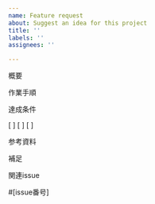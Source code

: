 ```yaml
---
name: Feature request
about: Suggest an idea for this project
title: ''
labels: ''
assignees: ''

---
```


概要
<!-- 何を実装するかを簡潔に説明 -->

作業手順
<!-- どんな流れで作業するかを簡潔に説明 -->

達成条件
<!-- 完了とみなす条件をチェックボックスで列挙 -->
[ ]
[ ]
[ ]

参考資料
<!-- 作業のスクショ、デザイン、仕様書、参考URLなど -->

補足
<!-- その他の情報があれば -->

関連issue
<!-- 関連するがあれば設定 -->
#[issue番号]
